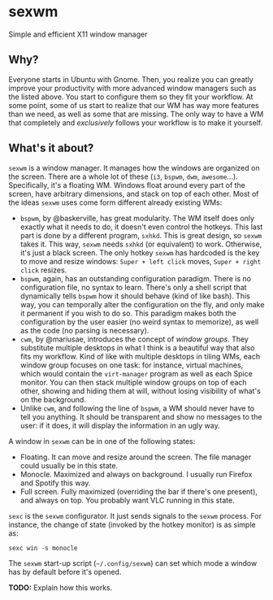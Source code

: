 # sexwm
Simple and efficient X11 window manager

## Why?
Everyone starts in Ubuntu with Gnome. Then, you realize you can greatly improve your productivity with more advanced window managers such as the listed above. You start to configure them so they fit your workflow. At some point, some of us start to realize that our WM has way more features than we need, as well as some that are missing. The only way to have a WM that completely and _exclusively_ follows your workflow is to make it yourself.

## What's it about?
`sexwm` is a window manager. It manages how the windows are organized on the screen. There are a whole lot of these (`i3`, `bspwm`, `dwm`, `awesome`...). Specifically, it's a floating WM. Windows float around every part of the screen, have arbitrary dimensions, and stack on top of each other. Most of the ideas `sexwm` uses come form different already existing WMs:

- `bspwm`, by @baskerville, has great modularity. The WM itself does only exactly what it needs to do, it doesn't even control the hotkeys. This last part is done by a different program, `sxhkd`. This is great design, so `sexwm` takes it. This way, `sexwm` needs `sxhkd` (or equivalent) to work. Otherwise, it's just a black screen. The only hotkey `sexwm` has hardcoded is the key to move and resize windows: `Super + left click` moves, `Super + right click` resizes.
- `bspwm`, again, has an outstanding configuration paradigm. There is no configuration file, no syntax to learn. There's only a shell script that dynamically tells `bspwm` how it should behave (kind of like bash). This way, you can temporally alter the configuration on the fly, and only make it permanent if you wish to do so. This paradigm makes both the configuration by the user easier (no weird syntax to memorize), as well as the code (no parsing is necessary).
- `cwm`, by @mariusae, introduces the concept of _window groups_. They substitute multiple desktops in what I think is a beautiful way that also fits my workflow. Kind of like with multiple desktops in tiling WMs, each window group focuses on one task: for instance, virtual machines, which would contain the `virt-manager` program as well as each Spice monitor. You can then stack multiple window groups on top of each other, showing and hiding them at will, without losing visibility of what's on the background.
- Unlike `cwm`, and following the line of `bspwm`, a WM should never have to tell you anything. It should be transparent and show no messages to the user: if it does, it will display the information in an ugly way.

A window in `sexwm` can be in one of the following states:
- Floating. It can move and resize around the screen. The file manager could usually be in this state.
- Monocle. Maximized and always on background. I usually run Firefox and Spotify this way.
- Full screen. Fully maximized (overriding the bar if there's one present), and always on top. You probably want VLC running in this state.

`sexc` is the `sexwm` configurator. It just sends signals to the `sexwm` process. For instance, the change of state (invoked by the hotkey monitor) is as simple as:

```
sexc win -s monocle
```

The `sexwm` start-up script (`~/.config/sexwm`) can set which mode a window has by default before it's opened.

**TODO:** Explain how this works.